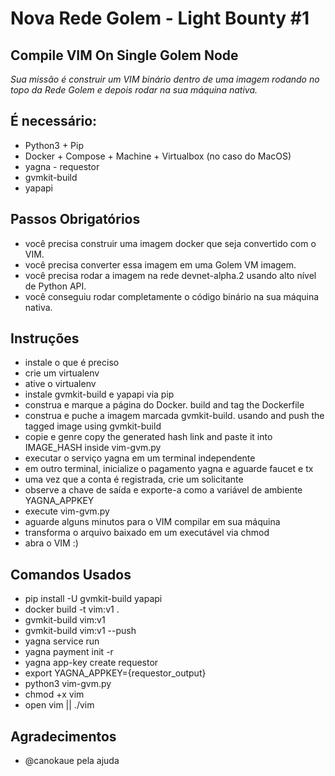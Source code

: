 # Nova Rede Golem - Light Bounty #1
## Compile VIM On Single Golem Node
*Sua missão é construir um VIM binário dentro de uma imagem rodando no topo da Rede Golem e depois rodar na sua máquina nativa.*

## É necessário:
- Python3 + Pip
- Docker + Compose + Machine + Virtualbox (no caso do MacOS)
- yagna - requestor
- gvmkit-build
- yapapi

## Passos Obrigatórios
- você precisa construir uma imagem docker que seja convertido com o VIM.
- você precisa converter essa imagem em uma Golem VM imagem.
- você precisa rodar a imagem na rede devnet-alpha.2 usando alto nível de Python API.
- você conseguiu rodar completamente o código binário na sua máquina nativa.

## Instruções
- instale o que é preciso
- crie um virtualenv
- ative o virtualenv
- instale gvmkit-build e yapapi via pip
- construa e marque a página do Docker.  build and tag the Dockerfile
- construa e puche a imagem marcada gvmkit-build. usando and push the tagged image using gvmkit-build
- copie e genre copy the generated hash link and paste it into IMAGE_HASH inside vim-gvm.py
- executar o serviço yagna em um terminal independente
- em outro terminal, inicialize o pagamento yagna e aguarde faucet e tx
- uma vez que a conta é registrada, crie um solicitante
- observe a chave de saída e exporte-a como a variável de ambiente YAGNA_APPKEY
- execute vim-gvm.py
- aguarde alguns minutos para o VIM compilar em sua máquina
- transforma o arquivo baixado em um executável via chmod
- abra o VIM :)

## Comandos Usados
- pip install -U gvmkit-build yapapi
- docker build -t vim:v1 .
- gvmkit-build vim:v1
- gvmkit-build vim:v1 --push
- yagna service run
- yagna payment init -r
- yagna app-key create requestor
- export YAGNA_APPKEY={requestor_output}
- python3 vim-gvm.py
- chmod +x vim
- open vim || ./vim

## Agradecimentos
- @canokaue pela ajuda